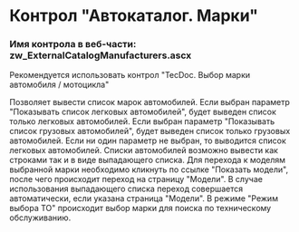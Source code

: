 ﻿---
description: 2.5.0.0
---
# Контрол "Автокаталог. Марки"
### Имя контрола в веб-части: zw_ExternalCatalogManufacturers.ascx
Рекомендуется использовать контрол "TecDoc. Выбор марки автомобиля / мотоцикла"

Позволяет вывести список марок автомобилей. 
Если выбран параметр "Показывать список легковых автомобилей", будет выведен список только легковых автомобилей.
Если выбран параметр "Показывать список грузовых автомобилей", будет выведен список только грузовых автомобилей.
Если ни один параметр не выбран, то выводится список легковых автомобилей.
Списки автомобилей возможно вывести как строками так и в виде выпадающего списка.
Для перехода к моделям выбранной марки необходимо кликнуть по ссылке "Показать модели", после чего происходит переход на страницу "Модели".
В случае использования выпадающего списка переход совершается автоматически, если указана страница "Модели".
В режиме "Режим выбора ТО" происходит выбор марки для поиска по техническому обслуживанию.
